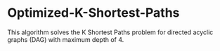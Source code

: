 # Optimized-K-Shortest-Paths
This algorithm solves the K Shortest Paths problem for directed acyclic graphs (DAG) with maximum depth of 4.
